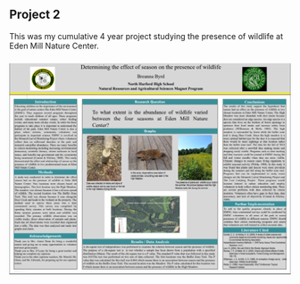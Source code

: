 ## Project 2

This was my cumulative 4 year project studying the presence of wildlife at Eden Mill Nature Center.

### 

<img src="../images/capstone.png?raw=true"/>
